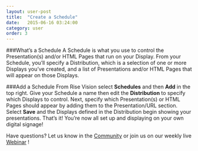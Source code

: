 ```yaml
---
layout: user-post
title:  "Create a Schedule"
date:   2015-06-16 03:24:00
category: user
order: 3
---
```


###What’s a Schedule
A Schedule is what you use to control the Presentation(s) and/or HTML Pages that run on your Display. From your Schedule, you’ll specify a Distribution, which 
is a selection of one or more Displays you’ve created, and a list of Presentations and/or HTML Pages that will appear on those Displays.

###Add a Schedule
From Rise Vision select **Schedules** and then **Add** in the top right. Give your Schedule a name then edit the **Distribution** to specify which Displays to 
control. Next, specify which Presentation(s) or HTML Pages should appear by adding them to the Presentation/URL section. Select **Save** and the Displays 
defined in the Distribution begin showing your presentations. That’s it! You’re now all set up and displaying on your own digital signage!

Have questions? Let us know in the [Community](http://community.risevision.com) or join us on our weekly live [Webinar](http://www.risevision.com/user-training/)
!